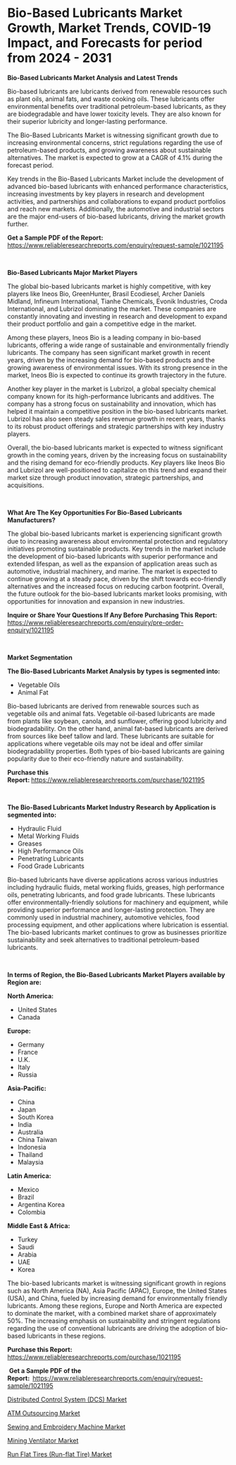 <p><h1>Bio-Based Lubricants Market Growth, Market Trends, COVID-19 Impact, and Forecasts for period from 2024 - 2031</h1></p><p><strong>Bio-Based Lubricants Market Analysis and Latest Trends</strong></p>
<p><p>Bio-based lubricants are lubricants derived from renewable resources such as plant oils, animal fats, and waste cooking oils. These lubricants offer environmental benefits over traditional petroleum-based lubricants, as they are biodegradable and have lower toxicity levels. They are also known for their superior lubricity and longer-lasting performance.</p><p>The Bio-Based Lubricants Market is witnessing significant growth due to increasing environmental concerns, strict regulations regarding the use of petroleum-based products, and growing awareness about sustainable alternatives. The market is expected to grow at a CAGR of 4.1% during the forecast period.</p><p>Key trends in the Bio-Based Lubricants Market include the development of advanced bio-based lubricants with enhanced performance characteristics, increasing investments by key players in research and development activities, and partnerships and collaborations to expand product portfolios and reach new markets. Additionally, the automotive and industrial sectors are the major end-users of bio-based lubricants, driving the market growth further.</p></p>
<p><strong>Get a Sample PDF of the Report:&nbsp;</strong> <a href="https://www.reliableresearchreports.com/enquiry/request-sample/1021195">https://www.reliableresearchreports.com/enquiry/request-sample/1021195</a></p>
<p>&nbsp;</p>
<p><strong>Bio-Based Lubricants Major Market Players</strong></p>
<p><p>The global bio-based lubricants market is highly competitive, with key players like Ineos Bio, GreenHunter, Brasil Ecodiesel, Archer Daniels Midland, Infineum International, Tianhe Chemicals, Evonik Industries, Croda International, and Lubrizol dominating the market. These companies are constantly innovating and investing in research and development to expand their product portfolio and gain a competitive edge in the market.</p><p>Among these players, Ineos Bio is a leading company in bio-based lubricants, offering a wide range of sustainable and environmentally friendly lubricants. The company has seen significant market growth in recent years, driven by the increasing demand for bio-based products and the growing awareness of environmental issues. With its strong presence in the market, Ineos Bio is expected to continue its growth trajectory in the future.</p><p>Another key player in the market is Lubrizol, a global specialty chemical company known for its high-performance lubricants and additives. The company has a strong focus on sustainability and innovation, which has helped it maintain a competitive position in the bio-based lubricants market. Lubrizol has also seen steady sales revenue growth in recent years, thanks to its robust product offerings and strategic partnerships with key industry players.</p><p>Overall, the bio-based lubricants market is expected to witness significant growth in the coming years, driven by the increasing focus on sustainability and the rising demand for eco-friendly products. Key players like Ineos Bio and Lubrizol are well-positioned to capitalize on this trend and expand their market size through product innovation, strategic partnerships, and acquisitions.</p></p>
<p>&nbsp;</p>
<p><strong>What Are The Key Opportunities For Bio-Based Lubricants Manufacturers?</strong></p>
<p><p>The global bio-based lubricants market is experiencing significant growth due to increasing awareness about environmental protection and regulatory initiatives promoting sustainable products. Key trends in the market include the development of bio-based lubricants with superior performance and extended lifespan, as well as the expansion of application areas such as automotive, industrial machinery, and marine. The market is expected to continue growing at a steady pace, driven by the shift towards eco-friendly alternatives and the increased focus on reducing carbon footprint. Overall, the future outlook for the bio-based lubricants market looks promising, with opportunities for innovation and expansion in new industries.</p></p>
<p><strong>Inquire or Share Your Questions If Any Before Purchasing This Report:</strong> <a href="https://www.reliableresearchreports.com/enquiry/pre-order-enquiry/1021195">https://www.reliableresearchreports.com/enquiry/pre-order-enquiry/1021195</a></p>
<p>&nbsp;</p>
<p><strong>Market Segmentation</strong></p>
<p><strong>The Bio-Based Lubricants Market Analysis by types is segmented into:</strong></p>
<p><ul><li>Vegetable Oils</li><li>Animal Fat</li></ul></p>
<p><p>Bio-based lubricants are derived from renewable sources such as vegetable oils and animal fats. Vegetable oil-based lubricants are made from plants like soybean, canola, and sunflower, offering good lubricity and biodegradability. On the other hand, animal fat-based lubricants are derived from sources like beef tallow and lard. These lubricants are suitable for applications where vegetable oils may not be ideal and offer similar biodegradability properties. Both types of bio-based lubricants are gaining popularity due to their eco-friendly nature and sustainability.</p></p>
<p><strong>Purchase this Report:&nbsp;</strong><a href="https://www.reliableresearchreports.com/purchase/1021195">https://www.reliableresearchreports.com/purchase/1021195</a></p>
<p>&nbsp;</p>
<p><strong>The Bio-Based Lubricants Market Industry Research by Application is segmented into:</strong></p>
<p><ul><li>Hydraulic Fluid</li><li>Metal Working Fluids</li><li>Greases</li><li>High Performance Oils</li><li>Penetrating Lubricants</li><li>Food Grade Lubricants</li></ul></p>
<p><p>Bio-based lubricants have diverse applications across various industries including hydraulic fluids, metal working fluids, greases, high performance oils, penetrating lubricants, and food grade lubricants. These lubricants offer environmentally-friendly solutions for machinery and equipment, while providing superior performance and longer-lasting protection. They are commonly used in industrial machinery, automotive vehicles, food processing equipment, and other applications where lubrication is essential. The bio-based lubricants market continues to grow as businesses prioritize sustainability and seek alternatives to traditional petroleum-based lubricants.</p></p>
<p>&nbsp;</p>
<p><strong>In terms of Region, the Bio-Based Lubricants Market Players available by Region are:</strong></p>
<p>
    <p> <strong> North America: </strong>
        <ul>
            <li>United States</li>
            <li>Canada</li>
        </ul>
        </p> 
    <p> <strong> Europe: </strong>
        <ul>
            <li>Germany</li>
            <li>France</li>
            <li>U.K.</li>
            <li>Italy</li>
            <li>Russia</li>
        </ul>
        </p> 
    <p> <strong> Asia-Pacific: </strong>
        <ul>
            <li>China</li>
            <li>Japan</li>
            <li>South Korea</li>
            <li>India</li>
            <li>Australia</li>
            <li>China Taiwan</li>
            <li>Indonesia</li>
            <li>Thailand</li>
            <li>Malaysia</li>
        </ul>
        </p> 
    <p> <strong> Latin America: </strong>
        <ul>
            <li>Mexico</li>
            <li>Brazil</li>
            <li>Argentina Korea</li>
            <li>Colombia</li>
        </ul>
        </p> 
    <p> <strong> Middle East & Africa: </strong>
        <ul>
            <li>Turkey</li>
            <li>Saudi</li>
            <li>Arabia</li>
            <li>UAE</li>
            <li>Korea</li>
        </ul>
    </p>
    </p>
<p><p>The bio-based lubricants market is witnessing significant growth in regions such as North America (NA), Asia Pacific (APAC), Europe, the United States (USA), and China, fueled by increasing demand for environmentally friendly lubricants. Among these regions, Europe and North America are expected to dominate the market, with a combined market share of approximately 50%. The increasing emphasis on sustainability and stringent regulations regarding the use of conventional lubricants are driving the adoption of bio-based lubricants in these regions.</p></p>
<p><strong>Purchase this Report: </strong><a href="https://www.reliableresearchreports.com/purchase/1021195">https://www.reliableresearchreports.com/purchase/1021195</a></p>
<p>&nbsp;<strong>Get a Sample PDF of the Report:&nbsp;&nbsp;</strong><a href="https://www.reliableresearchreports.com/enquiry/request-sample/1021195">https://www.reliableresearchreports.com/enquiry/request-sample/1021195</a></p>
<p><strong></strong></p>
<p><p><a href="https://github.com/Sinjinluong3e0awx2m195k76/Market-Research-Report-List-1/blob/main/distributed-control-system-dcs-market.md">Distributed Control System (DCS) Market</a></p><p><a href="https://medium.com/@krish.reportprime/atm-outsourcing-market-analysis-its-cagr-market-segmentation-and-global-industry-overview-407b218f5d49">ATM Outsourcing Market</a></p><p><a href="https://medium.com/@krish.reportprime/sewing-and-embroidery-machine-market-competitive-analysis-market-trends-and-forecast-to-2031-b88814bcfb33">Sewing and Embroidery Machine Market</a></p><p><a href="https://medium.com/@krish.reportprime/mining-ventilator-market-the-key-to-successful-business-strategy-forecast-till-2031-a2b8c45f0b9a">Mining Ventilator Market</a></p><p><a href="https://github.com/CliffMedina6/Market-Research-Report-List-3/blob/main/run-flat-tires-run-flat-tire-market.md">Run Flat Tires (Run-flat Tire) Market</a></p></p>